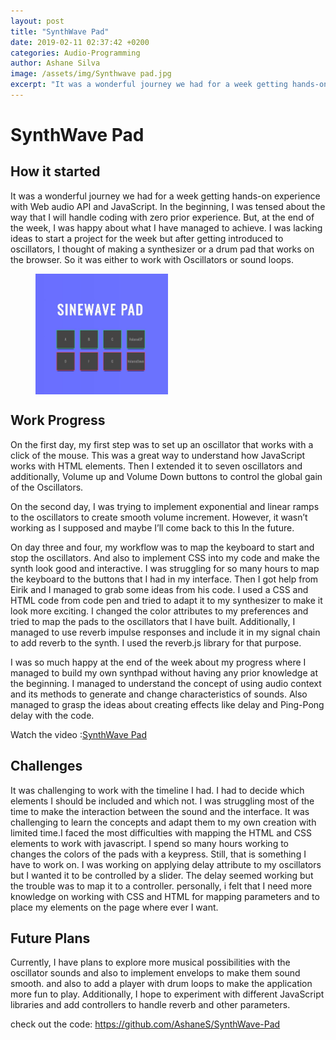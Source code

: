 ```yaml
---
layout: post
title: "SynthWave Pad"
date: 2019-02-11 02:37:42 +0200
categories: Audio-Programming
author: Ashane Silva
image: /assets/img/Synthwave pad.jpg
excerpt: "It was a wonderful journey we had for a week getting hands-on experience with Web audio API and JavaScript. In the beginning, I was tensed about the way that I will handle coding with zero prior experience. But, at the end of the week, I was happy about what I have managed to achieve. I was lacking ideas to start a project for the week but after getting introduced to oscillators, I thought of making a synthesizer or a drum pad that works on the browser. So it was either to work with Oscillators or sound loops."
---
```


# SynthWave Pad

## How it started
It was a wonderful journey we had for a week getting hands-on experience with Web audio API and JavaScript. In the beginning, I was tensed about the way that I will handle coding with zero prior experience. But, at the end of the week, I was happy about what I have managed to achieve. I was lacking ideas to start a project for the week but after getting introduced to oscillators, I thought of making a synthesizer or a drum pad that works on the browser. So it was either to work with Oscillators or sound loops. 

<figure>
<img src="https://github.com/MCT-master/mct-master.github.io/blob/master/assets/img/Synthwave%20pad.jpg" width = "50%" height = "40%" align="center" />
</figure>

## Work Progress

On the first day, my first step was to set up an oscillator that works with a click of the mouse. This was a great way to understand how JavaScript works with HTML elements. Then I extended it to seven oscillators and additionally, Volume up and Volume Down buttons to control the global gain of the Oscillators.

On the second day, I was trying to implement exponential and linear ramps to the oscillators to create smooth volume increment. However, it wasn’t working as I supposed and maybe I’ll come back to this In the future. 

On day three and four, my workflow was to map the keyboard to start and stop the oscillators. And also to implement CSS into my code and make the synth look good and interactive. I was struggling for so many hours to map the keyboard to the buttons that I had in my interface. Then I got help from Eirik and I managed to grab some ideas from his code. I used a CSS and HTML code from code pen and tried to adapt it to my synthesizer to make it look more exciting.  I changed the color attributes to my preferences and tried to map the pads to the oscillators that I have built.  Additionally, I managed to use reverb impulse responses and include it in my signal chain to add reverb to the synth. I used the reverb.js library for that purpose.

I was so much happy at the end of the week about my progress where I managed to build my own synthpad without having any prior knowledge at the beginning. I managed to understand the concept of using audio context and its methods to generate and change characteristics of sounds. Also managed to grasp the ideas about creating effects like delay and Ping-Pong delay with the code.

Watch the video :[SynthWave Pad](https://streamable.com/a0bw5)

## Challenges

It was challenging to work with the timeline I had. I had to decide which elements I should be included and which not. I was struggling most of the time to make the interaction between the sound and the interface.  It was challenging to learn the concepts and adapt them to my own creation with limited time.I faced the most difficulties with mapping the HTML and CSS elements to work with javascript. I spend so many hours working to changes the colors of the pads with a keypress. Still, that is something I have to work on.  I was working on applying delay attribute to my oscillators but I wanted it to be controlled by a slider. The delay seemed working but the trouble was to map it to a controller. personally, i felt that I need more knowledge on working with CSS and HTML for mapping parameters and to place my elements on the page where ever I want. 

## Future Plans

Currently, I have plans to explore more musical possibilities with the oscillator sounds and also to implement envelops to make them sound smooth. and also to add a player with drum loops to make the application more fun to play. Additionally, I hope to experiment with different JavaScript libraries and add controllers to handle reverb and other parameters. 

check out the code: https://github.com/AshaneS/SynthWave-Pad


